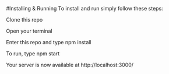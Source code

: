 #Installing & Running To install and run simply follow these steps:

Clone this repo

Open your terminal

Enter this repo and type npm install

To run, type npm start

Your server is now available at http://localhost:3000/
